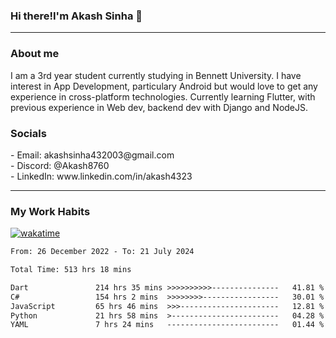 <h3>Hi there!I'm Akash Sinha 👋</h3>

--- 

<h3>About me</h3>
I am a 3rd year student currently studying in Bennett University. I have interest in App Development, particulary Android but would love to get any experience in cross-platform technologies. Currently learning Flutter, with previous experience in Web dev, backend dev with Django and NodeJS.

<h3>Socials</h3>
 - Email: akashsinha432003@gmail.com<br>
 - Discord: @Akash8760<br>
 - LinkedIn: www.linkedin.com/in/akash4323<br>


---

<h3>My Work Habits</h3>

[![wakatime](https://wakatime.com/badge/user/938b2951-49cf-4810-9b9e-c17cde3d3343.svg)](https://wakatime.com/@938b2951-49cf-4810-9b9e-c17cde3d3343)

<!--START_SECTION:waka-->

```txt
From: 26 December 2022 - To: 21 July 2024

Total Time: 513 hrs 18 mins

Dart               214 hrs 35 mins >>>>>>>>>>---------------   41.81 %
C#                 154 hrs 2 mins  >>>>>>>>-----------------   30.01 %
JavaScript         65 hrs 46 mins  >>>----------------------   12.81 %
Python             21 hrs 58 mins  >------------------------   04.28 %
YAML               7 hrs 24 mins   -------------------------   01.44 %
```

<!--END_SECTION:waka-->


